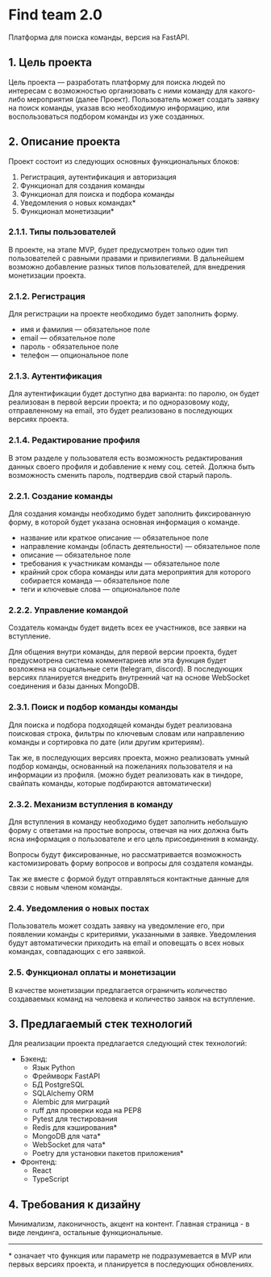 # Find team 2.0
Платформа для поиска команды, версия на FastAPI.


## 1. Цель проекта

Цель проекта — разработать платформу для поиска людей по интересам с
возможностью организовать с ними команду для какого-либо мероприятия (далее Проект).
Пользователь может создать заявку на поиск команды, указав всю необходимую информацию,
или воспользоваться подбором команды из уже созданных. 


## 2. Описание проекта

Проект состоит из следующих основных функциональных блоков:

1. Регистрация, аутентификация и авторизация
2. Функционал для создания команды
3. Функционал для поиска и подбора команды
4. Уведомления о новых командах*
5. Функционал монетизации*


### 2.1.1. Типы пользователей

В проекте, на этапе MVP, будет предусмотрен только один тип пользователей 
с равными правами и привилегиями. В дальнейшем возможно добавление 
разных типов пользователей, для внедрения монетизации проекта. 


### 2.1.2. Регистрация 

Для регистрации на проекте необходимо будет заполнить форму.

* имя и фамилия — обязательное поле
* email — обязательное поле
* пароль - обязательное поле
* телефон — опциональное поле


### 2.1.3. Аутентификация

Для аутентификации будет доступно два варианта: по паролю, он будет реализован 
в первой версии проекта; и по одноразовому коду, отправленному на email, это будет 
реализовано в последующих версиях проекта.


### 2.1.4. Редактирование профиля

В этом разделе у пользователя есть возможность редактирования данных
своего профиля и добавление к нему соц. сетей.
Должна быть возможность сменить пароль, подтвердив свой старый пароль.


### 2.2.1. Создание команды

Для создания команды необходимо будет заполнить фиксированную
форму, в которой будет указана основная информация о команде.

* название или краткое описание — обязательное поле
* направление команды (область деятельности) — обязательное поле
* описание — обязательное поле
* требования к участникам команды — обязательное поле
* крайний срок сбора команды или дата мероприятия для которого собирается команда — обязательное поле
* теги и ключевые слова — опциональное поле


### 2.2.2. Управление командой

Создатель команды будет видеть всех ее участников,
все заявки на вступление.

Для общения внутри команды, для первой версии проекта, будет предусмотрена
система комментариев или эта функция будет возложена на социальные сети (telegram, discord).
В последующих версиях планируется внедрить внутренний чат на основе WebSocket соединения и 
базы данных MongoDB.


### 2.3.1. Поиск и подбор команды команды

Для поиска и подбора подходящей команды будет реализована поисковая строка, фильтры по ключевым словам или направлению
команды и сортировка по дате (или другим критериям).

Так же, в последующих версиях проекта, можно реализовать умный подбор команды,
основанный на пожеланиях пользователя и на информации из профиля. 
(можно будет реализовать как в тиндоре, свайпать команды, которые подбираются 
автоматически)


### 2.3.2. Механизм вступления в команду

Для вступления в команду необходимо будет заполнить небольшую форму с
ответами на простые вопросы, отвечая на них должна быть ясна 
информация о пользователе и его цель присоединения в команду.

Вопросы будут фиксированные, но рассматривается возможность
кастомизировать форму вопросов и вопросы для создателя команды.

Так же вместе с формой будут отправляться контактные данные для
связи с новым членом команды.


### 2.4. Уведомления о новых постах

Пользователь может создать заявку на уведомление его, при появлении 
команды с критериями, указанными в заявке. Уведомления будут автоматически 
приходить на email и оповещать о всех новых командах, совпадающих с его заявкой. 


### 2.5. Функционал оплаты и монетизации

В качестве монетизации предлагается ограничить количество создаваемых 
команд на человека и количество заявок на вступление.


## 3. Предлагаемый стек технологий

Для реализации проекта предлагается следующий стек технологий:

* Бэкенд:
    - Язык Python
    - Фреймворк FastAPI
    - БД PostgreSQL
    - SQLAlchemy ORM
    - Alembic для миграций
    - ruff для проверки кода на PEP8
    - Pytest для тестирования
    - Redis для кэширования*
    - MongoDB для чата*
    - WebSocket для чата*
    - Poetry для установки пакетов приложения*
* Фронтенд:
    - React
    - TypeScript

## 4. Требования к дизайну

Минимализм, лаконичность, акцент на контент.
Главная страница - в виде лендинга, остальные функциональные.

___________________

\* означает что функция или параметр не подразумевается в MVP или первых версиях проекта,
и планируется в последующих обновлениях.
